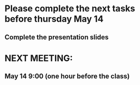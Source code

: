 # Please complete the next tasks before thursday May 14

## Complete the presentation slides

# NEXT MEETING:

## May 14 9:00 (one hour before the class)



